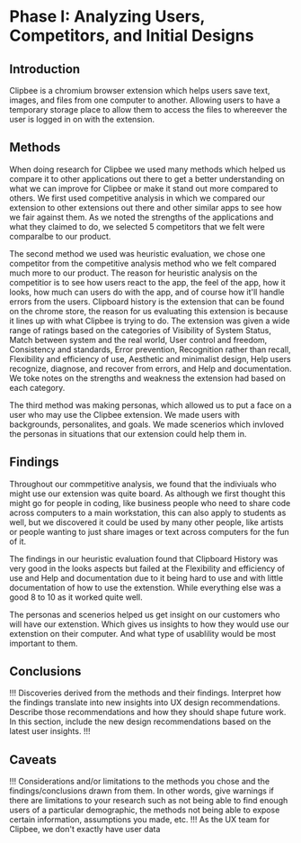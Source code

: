 # Phase I: Analyzing Users, Competitors, and Initial Designs

## Introduction

Clipbee is a chromium browser extension which helps users save text, images, and files from one computer to another. Allowing users to have a temporary storage place to allow them to access the files to whereever the user is logged in on with the extension. 

## Methods

When doing research for Clipbee we used many methods which helped us compare it to other applications out there to get a better understanding on what we can improve for Clipbee or make it stand out more compared to others. We first used competitive analysis in which we compared our extension to other extensions out there and other similar apps to see how we fair against them. As we noted the strengths of the applications and what they claimed to do, we selected 5 competitors that we felt were comparalbe to our product. 

The second method we used was heuristic evaluation, we chose one competitor from the competitive analysis method who we felt compared much more to our product. The reason for heuristic analysis on the competitior is to see how users react to the app, the feel of the app, how it looks, how much can users do with the app, and of course how it'll handle errors from the users. Clipboard history is the extension that can be found on the chrome store, the reason for us evaluating this extension is because it lines up with what Clipbee is trying to do. The extension was given a wide range of ratings based on the categories of Visibility of System Status, Match between system and the real world, User control and freedom, Consistency and standards, Error prevention, Recognition rather than recall, Flexibility and efficiency of use, Aesthetic and minimalist design, Help users recognize, diagnose, and recover from errors, and Help and documentation. We toke notes on the strengths and weakness the extension had based on each category.

The third method was making personas, which allowed us to put a face on a user who may use the Clipbee extension. We made users with backgrounds, personalites, and goals. We made scenerios which invloved the personas in situations that our extension could help them in. 

## Findings

Throughout our commpetitive analysis, we found that the indiviuals who might use our extension was quite board. As although we first thought this might go for people in coding, like business people who need to share code across computers to a main workstation, this can also apply to students as well, but we discovered it could be used by many other people, like artists or people wanting to just share images or text across computers for the fun of it.

The findings in our heuristic evaluation found that Clipboard History was very good in the looks aspects but failed at the Flexibility and efficiency of use and Help and documentation due to it being hard to use and with little documentation of how to use the extenstion. While everything else was a good 8 to 10 as it worked quite well.

The personas and scenerios helped us get insight on our customers who will have our extenstion. Which gives us insights to how they would use our extenstion on their computer. And what type of usablility would be most important to them.

## Conclusions

!!! Discoveries derived from the methods and their findings. Interpret how the findings translate into new insights into UX design recommendations. Describe those recommendations and how they should shape future work. In this section, include the new design recommendations based on the latest user insights. !!!


## Caveats

!!! Considerations and/or limitations to the methods you chose and the findings/conclusions drawn from them. In other words, give warnings if there are limitations to your research such as not being able to find enough users of a particular demographic, the methods not being able to expose certain information, assumptions you made, etc. !!!
As the UX team for Clipbee, we don't exactly have user data 
